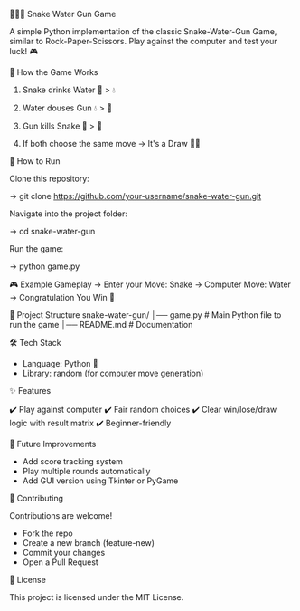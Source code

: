 🐍💧🔫 Snake Water Gun Game

A simple Python implementation of the classic Snake-Water-Gun Game, similar to Rock-Paper-Scissors.
Play against the computer and test your luck! 🎮

📌 How the Game Works

1. Snake drinks Water 🐍 > 💧

2. Water douses Gun 💧 > 🔫

3. Gun kills Snake 🔫 > 🐍

4. If both choose the same move → It's a Draw 😵‍💫

🚀 How to Run

Clone this repository:

->  git clone https://github.com/your-username/snake-water-gun.git


Navigate into the project folder:

->  cd snake-water-gun


Run the game:

->  python game.py

🎮 Example Gameplay
-> Enter your Move: Snake
-> Computer Move: Water
-> Congratulation You Win 🥳

📂 Project Structure
snake-water-gun/
│── game.py       # Main Python file to run the game
│── README.md     # Documentation

🛠️ Tech Stack

- Language: Python 🐍
- Library: random (for computer move generation)

✨ Features

✔️ Play against computer
✔️ Fair random choices
✔️ Clear win/lose/draw logic with result matrix
✔️ Beginner-friendly

🔮 Future Improvements

- Add score tracking system
- Play multiple rounds automatically
- Add GUI version using Tkinter or PyGame

🤝 Contributing

Contributions are welcome!

- Fork the repo
- Create a new branch (feature-new)
- Commit your changes
- Open a Pull Request

📜 License

This project is licensed under the MIT License.
